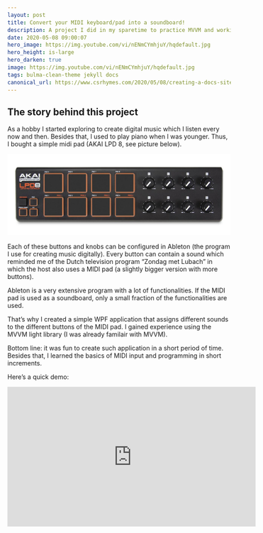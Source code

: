 ```yaml
---
layout: post
title: Convert your MIDI keyboard/pad into a soundboard!
description: A project I did in my sparetime to practice MVVM and working with MIDI.
date: 2020-05-08 09:00:07
hero_image: https://img.youtube.com/vi/nENmCYmhjuY/hqdefault.jpg
hero_height: is-large
hero_darken: true
image: https://img.youtube.com/vi/nENmCYmhjuY/hqdefault.jpg
tags: bulma-clean-theme jekyll docs
canonical_url: https://www.csrhymes.com/2020/05/08/creating-a-docs-site-with-bulma-clean-theme.html
---
```


## The story behind this project

As a hobby I started exploring to create digital music which I listen every now and then. Besides that, I used to play piano when I was younger. Thus, I bought a simple midi pad (AKAI LPD 8, see picture below).

![AKAI LPD8 picture](/img/akai.jpg "AKAI LPD8 used in this project")

Each of these buttons and knobs can be configured in Ableton (the program I use for creating music digitally). Every button can contain a sound which reminded me of the Dutch television program “Zondag met Lubach” in which the host also uses a MIDI pad (a slightly bigger version with more buttons).

Ableton is a very extensive program with a lot of functionalities. If the MIDI pad is used as a soundboard, only a small fraction of the functionalities are used.

That’s why I created a simple WPF application that assigns different sounds to the different buttons of the MIDI pad. I gained experience using the MVVM light library (I was already familair with MVVM).

Bottom line: it was fun to create such application in a short period of time. Besides that, I learned the basics of MIDI input and programming in short increments.

Here’s a quick demo:

<iframe width="560" height="315" src="https://www.youtube.com/embed/nENmCYmhjuY?controls=0" frameborder="0" allow="accelerometer; autoplay; clipboard-write; encrypted-media; gyroscope; picture-in-picture" allowfullscreen></iframe>